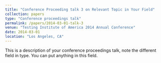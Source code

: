 ```yaml
---
title: "Conference Proceeding talk 3 on Relevant Topic in Your Field"
collection: papers
type: "Conference proceedings talk"
permalink: /papers/2014-03-01-talk-3
venue: "Testing Institute of America 2014 Annual Conference"
date: 2014-03-01
location: "Los Angeles, CA"
---
```


This is a description of your conference proceedings talk, note the different field in type. You can put anything in this field.
